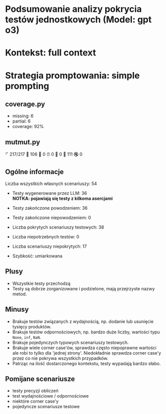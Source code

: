 # Podsumowanie analizy pokrycia testów jednostkowych (Model: gpt o3)
# Kontekst: full context
# Strategia promptowania: simple prompting

## coverage.py
- missing: 6
- partial: 6
- coverage: 92%

## mutmut.py
⠋ 217/217  🎉 106 🫥 0  ⏰ 0  🤔 0  🙁 111  🔇 0

## Ogólne informacje

Liczba wszystkich własnych scenariuszy: 54

- Testy wygenerowane przez LLM: 36
<br/> <strong>NOTKA: pojawiają się testy z kilkoma asercjami</strong>
- Testy zakończone powodzeniem: 36
- Testy zakończone niepowodzeniem: 0


- Liczba pokrytych scenariuszy testowych: 38
- Liczba niepotrzebnych testów: 0
- Liczba scenariuszy niepokrytych: 17
- Szybkość: umiarkowana

## Plusy

- Wszystkie testy przechodzą
- Testy są dobrze zorganizowane i podzielone, mają przejrzyste nazwy metod.

## Minusy

- Brakuje testów związanych z wydajnością, np. dodanie lub usunięcie tysięcy produktów.
- Brakuje testów odpornościowych, np. bardzo duże liczby, wartości typu `None`, `inf`, `NaN`.
- Brakuje pojedynczych typowych scenariuszy testowych.
- Brakuje wiele corner case'ów, sprawdza często niepoprawne wartości ale robi to tylko dla 'jednej strony'. Niedokładnie sprawdza corner case'y przez co nie pokrywa wszystkich przypadków.
- Patrząc na ilość dostarczonego kontekstu, testy wypadają bardzo słabo.

## Pomijane scenariusze

- testy precyzji obliczeń
- test wydajnościowe / odpornościowe
- niektóre corner case'y
- pojedyncze scenariusze testowe

